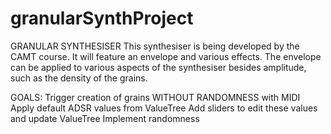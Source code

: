 # granularSynthProject
GRANULAR SYNTHESISER
This synthesiser is being developed by the CAMT course. It will feature an envelope and various
effects. The envelope can be applied to various aspects of the synthesiser besides amplitude,
such as the density of the grains.

GOALS:
Trigger creation of grains WITHOUT RANDOMNESS with MIDI <br />
Apply default ADSR values from ValueTree
Add sliders to edit these values and update ValueTree
Implement randomness
